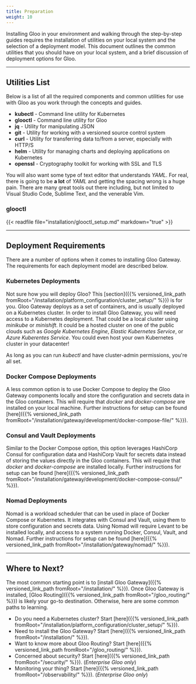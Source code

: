```yaml
---
title: Preparation
weight: 10
---
```


Installing Gloo in your environment and walking through the step-by-step guides requires the installation of utilities on your local system and the selection of a deployment model. This document outlines the common utilities that you should have on your local system, and a brief discussion of deployment options for Gloo.

---

## Utilities List

Below is a list of all the required components and common utilities for use with Gloo as you work through the concepts and guides.

- **kubectl** - Command line utility for Kubernetes
- **glooctl** - Command line utility for Gloo
- **jq** - Utility for manipulating JSON
- **git** - Utility for working with a versioned source control system
- **curl** - Utility for transferring data to/from a server, especially with HTTP/S
- **helm** - Utility for managing charts and deploying applications on Kubernetes
- **openssl** - Cryptography toolkit for working with SSL and TLS

You will also want some type of text editor that understands *YAML*. For real, there is going to be **a lot** of *YAML* and getting the spacing wrong is a huge pain. There are many great tools out there including, but not limited to Visual Studio Code, Sublime Text, and the venerable Vim.

### glooctl

{{< readfile file="installation/glooctl_setup.md" markdown="true" >}}

---

## Deployment Requirements

There are a number of options when it comes to installing Gloo Gateway. The requirements for each deployment model are described below.

### Kubernetes Deployments

Not sure how you will deploy Gloo? This [section]({{% versioned_link_path fromRoot="/installation/platform_configuration/cluster_setup/" %}}) is for you. Gloo Gateway deploys as a set of containers, and is usually deployed on a Kubernetes cluster. In order to install Gloo Gateway, you will need access to a Kubernetes deployment. That could be a local cluster using *minikube* or *minishift*. It could be a hosted cluster on one of the public clouds such as *Google Kubernetes Engine*, *Elastic Kubernetes Service*, or *Azure Kuberentes Service*. You could even host your own Kubernetes cluster in your datacenter! 

As long as you can run *kubectl* and have cluster-admin permissions, you're all set.

### Docker Compose Deployments

A less common option is to use Docker Compose to deploy the Gloo Gateway components locally and store the configuration and secrets data in the Gloo containers. This will require that *docker* and *docker-compose* are installed on your local machine. Further instructions for setup can be found [here]({{% versioned_link_path fromRoot="/installation/gateway/development/docker-compose-file/" %}}).

### Consul and Vault Deployments

Similar to the Docker Compose option, this option leverages HashiCorp Consul for configuration data and HashiCorp Vault for secrets data instead of storing the values directly in the Gloo containers. This will require that *docker* and *docker-compose* are installed locally. Further instructions for setup can be found [here]({{% versioned_link_path fromRoot="/installation/gateway/development/docker-compose-consul/" %}}).

### Nomad Deployments

Nomad is a workload scheduler that can be used in place of Docker Compose or Kubernetes. It integrates with Consul and Vault, using them to store configuration and secrets data. Using Nomad will require Levant to be installed locally, and access to a system running Docker, Consul, Vault, and Nomad. Further instructions for setup can be found [here]({{% versioned_link_path fromRoot="/installation/gateway/nomad/" %}}).

---

## Where to Next?

The most common starting point is to [install Gloo Gateway]({{% versioned_link_path fromRoot="/installation/" %}}). Once Gloo Gateway is installed, [Gloo Routing]({{% versioned_link_path fromRoot="/gloo_routing/" %}}) is likely your go-to destination.  Otherwise, here are some common paths to learning.

- Do you need a Kubernetes cluster? Start [here]({{% versioned_link_path fromRoot="/installation/platform_configuration/cluster_setup/" %}}).
- Need to install the Gloo Gateway? Start [here]({{% versioned_link_path fromRoot="/installation/" %}}).
- Want to know more about Gloo Routing? Start [here]({{% versioned_link_path fromRoot="/gloo_routing/" %}}).
- Concerned about security? Start [here]({{% versioned_link_path fromRoot="/security/" %}}). (*Enterprise Gloo only*)
- Monitoring your thing? Start [here]({{% versioned_link_path fromRoot="/observability/" %}}). (*Enterprise Gloo only*)